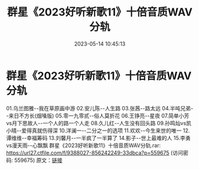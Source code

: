 ﻿---
title: 群星《2023好听新歌11》十倍音质WAV分轨
date: 2023-05-14 10:45:13
categories: WAV车载音乐、镜像
tags: 华语中文
---
# 群星《2023好听新歌11》十倍音质WAV分轨

01.乌兰图雅--我在草原画中游
02.安儿陈--人生路
03.张茜--路太远
04.半吨兄弟--来日不方长(烟嗓版)
05.零一九零贰--俗人莫折花
06.王铮亮--星夜
07.简单小芳vs月下思故人--一个人的路一个人走
08.久儿红--人生没有回头路
09.孙鸣灿vs凯小晴--爱得真就伤得深
10.洋澜一--二分之一的选项
11.欢欢--今生来世的唯一
12.谭维维--幸福筹码
13.刘馨月--一半疯了一半算了
14.影子--世上最难的人
15.李勇vs漫天雨--心飘飘
群星《2023好听新歌11》十倍音质WAV分轨.rar: https://url27.ctfile.com/f/9388027-856242249-33dbca?p=559675
(访问密码: 559675)
原文：[链接](https://blog.sina.com.cn/s/blog_1647c7e76010311vi.html)